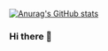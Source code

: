 [![Anurag's GitHub stats](https://github-readme-stats.vercel.app/api?username=granddaifuku)](https://github.com/anuraghazra/github-readme-stats)


### Hi there 👋

<!--
**granddaifuku/granddaifuku** is a ✨ _special_ ✨ repository because its `README.md` (this file) appears on your GitHub profile.

Here are some ideas to get you started:

- 🔭 I’m currently working on ...
- 🌱 I’m currently learning ...
- 👯 I’m looking to collaborate on ...
- 🤔 I’m looking for help with ...
- 💬 Ask me about ...
- 📫 How to reach me: ...
- 😄 Pronouns: ...
- ⚡ Fun fact: ...
-->
